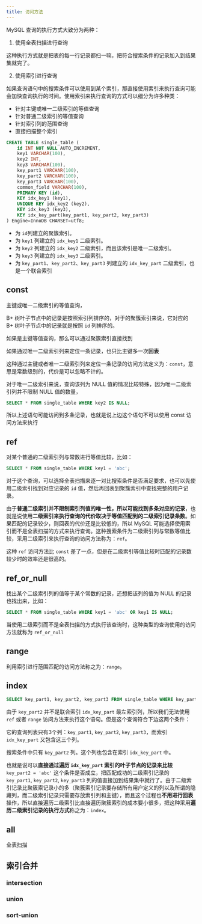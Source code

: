 ```yaml
---
title: 访问方法
---
```


MySQL 查询的执行方式大致分为两种：

1. 使用全表扫描进行查询

这种执行方式就是把表的每一行记录都扫一嘛，把符合搜索条件的记录加入到结果集就完了。

2. 使用索引进行查询

如果查询语句中的搜索条件可以使用到某个索引，那直接使用索引来执行查询可能会加快查询执行的时间。使用索引来执行查询的方式可以细分为许多种类：

- 针对主键或唯一二级索引的等值查询
- 针对普通二级索引的等值查询
- 针对索引列的范围查询
- 直接扫描整个索引

```sql
CREATE TABLE single_table (
    id INT NOT NULL AUTO_INCREMENT,
    key1 VARCHAR(100),
    key2 INT,
    key3 VARCHAR(100),
    key_part1 VARCHAR(100),
    key_part2 VARCHAR(100),
    key_part3 VARCHAR(100),
    common_field VARCHAR(100),
    PRIMARY KEY (id),
    KEY idx_key1 (key1),
    UNIQUE KEY idx_key2 (key2),
    KEY idx_key3 (key3),
    KEY idx_key_part(key_part1, key_part2, key_part3)
) Engine=InnoDB CHARSET=utf8;
```

- 为 `id`列建立的聚簇索引。
- 为 `key1` 列建立的 `idx_key1` 二级索引。
- 为 `key2` 列建立的 `idx_key2` 二级索引，而且该索引是唯一二级索引。
- 为 `key3` 列建立的 `idx_key3` 二级索引。
- 为 `key_part1`、`key_part2`、`key_part3` 列建立的 `idx_key_part` 二级索引，也是一个联合索引

## const

主键或唯一二级索引的等值查询，

B+ 树叶子节点中的记录是按照索引列排序的，对于的聚簇索引来说，它对应的 B+ 树叶子节点中的记录就是按照 `id` 列排序的。

如果是主键等值查询，那么可以通过聚簇索引直接找到

如果通过唯一二级索引列来定位一条记录，也只比主键多一次**回表**

这种通过主键或者唯一二级索引列来定位一条记录的访问方法定义为：`const`，意思是常数级别的，代价是可以忽略不计的。

对于唯一二级索引来说，查询该列为 NULL 值的情况比较特殊，因为唯一二级索引列并不限制 NULL 值的数量，

```sql
SELECT * FROM single_table WHERE key2 IS NULL;
```

所以上述语句可能访问到多条记录，也就是说上边这个语句不可以使用 const 访问方法来执行

## ref

对某个普通的二级索引列与常数进行等值比较，比如：

```sql
SELECT * FROM single_table WHERE key1 = 'abc';
```

对于这个查询，可以选择全表扫描来逐一对比搜索条件是否满足要求，也可以先使用二级索引找到对应记录的 `id` 值，然后再回表到聚簇索引中查找完整的用户记录。

由于**普通二级索引并不限制索引列值的唯一性，所以可能找到多条对应的记录**，也就是说使用**二级索引来执行查询的代价取决于等值匹配到的二级索引记录条数**。如果匹配的记录较少，则回表的代价还是比较低的，所以 MySQL 可能选择使用索引而不是全表扫描的方式来执行查询。这种搜索条件为二级索引列与常数等值比较，采用二级索引来执行查询的访问方法称为：`ref`。

这种 `ref` 访问方法比 `const` 差了一点，但是在二级索引等值比较时匹配的记录数较少时的效率还是很高的。

## ref_or_null

找出某个二级索引列的值等于某个常数的记录，还想把该列的值为 NULL 的记录也找出来，比如：

```sql
SELECT * FROM single_table WHERE key1 = 'abc' OR key1 IS NULL;
```

当使用二级索引而不是全表扫描的方式执行该查询时，这种类型的查询使用的访问方法就称为 `ref_or_null`

## range

利用索引进行范围匹配的访问方法称之为：`range`。

## index

```sql
SELECT key_part1, key_part2, key_part3 FROM single_table WHERE key_part2 = 'abc';
```

由于 `key_part2` 并不是联合索引 `idx_key_part` 最左索引列，所以我们无法使用 `ref` 或者 `range` 访问方法来执行这个语句。但是这个查询符合下边这两个条件：

它的查询列表只有3个列：`key_part1`, `key_part2`, `key_part3`，而索引 `idx_key_part` 又包含这三个列。

搜索条件中只有 `key_part2` 列。这个列也包含在索引 `idx_key_part` 中。

也就是说可以**直接通过遍历 `idx_key_part` 索引的叶子节点的记录来比较** `key_part2 = 'abc'` 这个条件是否成立，把匹配成功的二级索引记录的 `key_part1`, `key_part2`, `key_part3` 列的值直接加到结果集中就行了。由于二级索引记录比聚簇索记录小的多（聚簇索引记录要存储所有用户定义的列以及所谓的隐藏列，而二级索引记录只需要存放索引列和主键），而且这个过程也**不用进行回表**操作，所以直接遍历二级索引比直接遍历聚簇索引的成本要小很多，把这种采用**遍历二级索引记录的执行方式**称之为：`index`。

## all

全表扫描

## 索引合并

### intersection

### union

### sort-union
